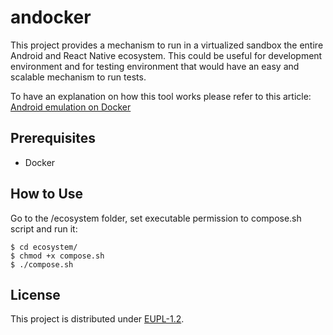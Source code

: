 # andocker

This project provides a mechanism to run in a virtualized sandbox the entire Android and React Native ecosystem.
This could be useful for development environment and for testing environment that would have an easy and scalable mechanism to run tests.

To have an explanation on how this tool works please refer to this article: [Android emulation on Docker](https://medium.com/@ccarcaci/android-emulation-on-docker-90d70ea95425)

## Prerequisites

* Docker

## How to Use

Go to the /ecosystem folder, set executable permission to compose.sh script and run it:

```
$ cd ecosystem/
$ chmod +x compose.sh
$ ./compose.sh
```

## License

This project is distributed under [EUPL-1.2](https://eupl.eu/1.2/en).
